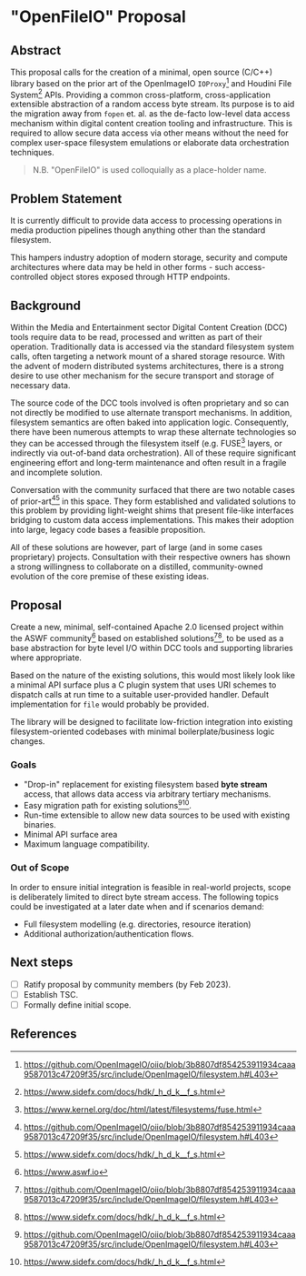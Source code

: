 # "OpenFileIO" Proposal

## Abstract

This proposal calls for the creation of a minimal, open source (C/C++)
library based on the prior art of the OpenImageIO `IOProxy`[^1] and
Houdini File System[^2] APIs. Providing a common cross-platform,
cross-application extensible abstraction of a random access byte stream.
Its purpose is to aid the migration away from `fopen` et. al. as the
de-facto low-level data access mechanism within digital content creation
tooling and infrastructure. This is required to allow secure data access
via other means without the need for complex user-space filesystem
emulations or elaborate data orchestration techniques.

> N.B. "OpenFileIO" is used colloquially as a place-holder name.

## Problem Statement

It is currently difficult to provide data access to processing
operations in media production pipelines though anything other than the
standard filesystem.

This hampers industry adoption of modern storage, security and compute
architectures where data may be held in other forms - such
access-controlled object stores exposed through HTTP endpoints.

## Background

Within the Media and Entertainment sector Digital Content Creation (DCC)
tools require data to be read, processed and written as part of their
operation. Traditionally data is accessed via the standard filesystem
system calls, often targeting a network mount of a shared storage
resource. With the advent of modern distributed systems architectures,
there is a strong desire to use other mechanism for the secure
transport and storage of necessary data.

The source code of the DCC tools involved is often proprietary and so
can not directly be modified to use alternate transport mechanisms. In
addition, filesystem semantics are often baked into application logic.
Consequently, there have been numerous attempts to wrap these alternate
technologies so they can be accessed through the filesystem itself (e.g.
FUSE[^3] layers, or indirectly via out-of-band data orchestration). All
of these require significant engineering effort and long-term
maintenance and often result in a fragile and incomplete solution.

Conversation with the community surfaced that there are two notable
cases of prior-art[^1][^2] in this space. They form established and
validated solutions to this problem by providing light-weight shims that
present file-like interfaces bridging to custom data access
implementations. This makes their adoption into large, legacy code bases
a feasible proposition.

All of these solutions are however, part of large (and in some cases
proprietary) projects. Consultation with their respective owners has
shown a strong willingness to collaborate on a distilled,
community-owned evolution of the core premise of these existing ideas.

## Proposal

Create a new, minimal, self-contained Apache 2.0 licensed project within
the ASWF community[^4] based on established solutions[^1][^2], to be
used as a base abstraction for byte level I/O within DCC tools and
supporting libraries where appropriate.

Based on the nature of the existing solutions, this would most likely
look like a minimal API surface plus a C plugin system that uses URI
schemes to dispatch calls at run time to a suitable user-provided
handler. Default implementation for `file` would probably be provided.

The library will be designed to facilitate low-friction integration into
existing filesystem-oriented codebases with minimal boilerplate/business
logic changes.

### Goals

- "Drop-in" replacement for existing filesystem based **byte stream**
  access, that allows data access via arbitrary tertiary mechanisms.
- Easy migration path for existing solutions[^1][^2].
- Run-time extensible to allow new data sources to be used with existing
  binaries.
- Minimal API surface area
- Maximum language compatibility.

### Out of Scope

In order to ensure initial integration is feasible in real-world
projects, scope is deliberately limited to direct byte stream access.
The following topics could be investigated at a later date when and if
scenarios demand:

- Full filesystem modelling (e.g. directories, resource iteration)
- Additional authorization/authentication flows.

## Next steps

- [ ] Ratify proposal by community members (by Feb 2023).
- [ ] Establish TSC.
- [ ] Formally define initial scope.

## References

[^1]: https://github.com/OpenImageIO/oiio/blob/3b8807df854253911934caaa9587013c47209f35/src/include/OpenImageIO/filesystem.h#L403
[^2]: https://www.sidefx.com/docs/hdk/_h_d_k__f_s.html
[^3]: https://www.kernel.org/doc/html/latest/filesystems/fuse.html
[^4]: https://www.aswf.io
